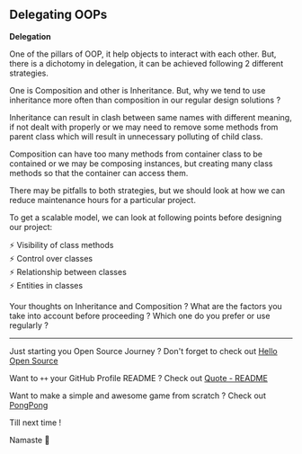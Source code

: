 ## Delegating OOPs

**Delegation**

One of the pillars of OOP, it help objects to interact with each other. But, there is a dichotomy in delegation, it can be achieved following 2 different strategies.

One is Composition and other is Inheritance. But, why we tend to use inheritance more often than composition in our regular design solutions ?

Inheritance can result in clash between same names with different meaning, if not dealt with properly or we may need to remove some methods from parent class which will result in unnecessary polluting of child class.

Composition can have too many methods from container class to be contained or we may be composing instances, but creating many class methods so that the container can access them.

There may be pitfalls to both strategies, but we should look at how we can reduce maintenance hours for a particular project.

To get a scalable model, we can look at following points before designing our project:

⚡ Visibility of class methods</br>
⚡ Control over classes</br>
⚡ Relationship between classes</br>
⚡ Entities in classes

Your thoughts on Inheritance and Composition ? What are the factors you take into account before proceeding ? Which one do you prefer or use regularly ?

---

Just starting you Open Source Journey ? Don't forget to check out [Hello Open Source](https://github.com/siddharth2016/hello-open-source)

Want to `++` your GitHub Profile README ? Check out [Quote - README](https://github.com/marketplace/actions/quote-readme)

Want to make a simple and awesome game from scratch ? Check out [PongPong](https://github.com/siddharth2016/PongPong)

Till next time !

Namaste 🙏